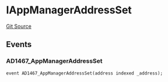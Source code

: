 # IAppManagerAddressSet
[Git Source](https://github.com/thrackle-io/tron/blob/2c06fb72526db5cd6662cbeec5fef5842b764c6f/src/common/IEvents.sol)


## Events
### AD1467_AppManagerAddressSet

```solidity
event AD1467_AppManagerAddressSet(address indexed _address);
```

